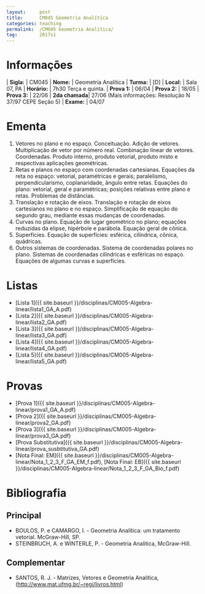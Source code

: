 ```yaml
---
layout:     post
title:      CM045 Geometria Analítica
categories: teaching
permalink:  /CM045 Geometria Analítica/
tag:        2017s1
---
```


# Informações

  | **Sigla:**   | CM045
  | **Nome:**    | Geometria Analítica 
  | **Turma:**   | [D]
  | **Local:**   | Sala 07, PA
  | **Horário:** | 7h30 Terça e quinta. 
  | **Prova 1:** | 06/04
  | **Prova 2:** | 18/05
  | **Prova 3:** | 22/06
  | **2da chamada**| 27/06 (Mais informações: Resolução N 37/97 CEPE Seção 5)
  | **Exame:**   | 04/07

# Ementa

  1. Vetores no plano e no espaço. Conceituação. Adição de vetores. Multiplicação de vetor por número real. Combinação linear de vetores. Coordenadas. Produto interno, produto vetorial, produto misto e respectivas aplicações geométricas. 	
  2. Retas e planos no espaço com coordenadas cartesianas. Equações da reta no espaço: vetorial, paramétricas e gerais; paralelismo, perpendicularismo, coplanaridade, ângulo entre retas. Equações do plano: vetorial, geral e paramétricas; posições relativas entre plano e retas. Problemas de distâncias.   
  3.	Translação e rotação de eixos. Translação e rotação de eixos cartesianos no plano e no espaço. Simplificação de equação do segundo grau, mediante essas mudanças de coordenadas. 
  4.	Curvas no plano. Equação de lugar geométrico no plano; equações reduzidas da elipse, hipérbole e parábola. Equação geral de cônica. 
  5.	Superfícies. Equação de superfícies: esférica, cilíndrica, cônica, quádricas.   
  6.	Outros sistemas de coordenadas. Sistema de coordenadas polares no plano. Sistemas de coordenadas cilíndricas e esféricas no espaço. Equações de algumas curvas e superfícies. 
 
# Listas

  - [Lista 1]({{ site.baseurl }}/disciplinas/CM005-Algebra-linear/lista1_GA_A.pdf)
  - [Lista 2]({{ site.baseurl }}/disciplinas/CM005-Algebra-linear/lista2_GA.pdf)
  - [Lista 3]({{ site.baseurl }}/disciplinas/CM005-Algebra-linear/lista3_GA.pdf)
  - [Lista 4]({{ site.baseurl }}/disciplinas/CM005-Algebra-linear/lista4_GA.pdf)
  - [Lista 5]({{ site.baseurl }}/disciplinas/CM005-Algebra-linear/lista5_GA.pdf)
  
# Provas

  - [Prova 1]({{ site.baseurl }}/disciplinas/CM005-Algebra-linear/prova1_GA_A.pdf) 
  - [Prova 2]({{ site.baseurl }}/disciplinas/CM005-Algebra-linear/prova2_GA.pdf)
  - [Prova 3]({{ site.baseurl }}/disciplinas/CM005-Algebra-linear/prova3_GA.pdf)
  - [Prova Substitutiva]({{ site.baseurl }}/disciplinas/CM005-Algebra-linear/prova_susbtitutiva_GA.pdf)
  - [Nota Final: EM]({{ site.baseurl }}/disciplinas/CM005-Algebra-linear/Nota_1_2_3_F_GA_EM_f.pdf), 
  [Nota Final: EB]({{ site.baseurl }}/disciplinas/CM005-Algebra-linear/Nota_1_2_3_F_GA_Bio_f.pdf)
  
  
# Bibliografia

## Principal
 
- BOULOS, P. e CAMARGO, I. - Geometria Analítica: um tratamento vetorial. McGraw-Hill, SP.
- STEINBRUCH, A. e WINTERLE, P. - Geometria Analítica, McGraw-Hill.

## Complementar

- SANTOS, R. J. - Matrizes, Vetores e Geometria Analítica, (http://www.mat.ufmg.br/~regi/livros.html)
